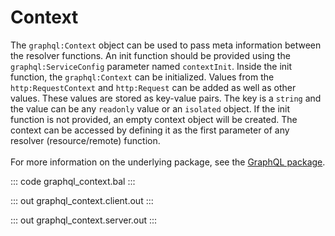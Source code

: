 # Context

The `graphql:Context` object can be used to pass meta information between the resolver functions. An init function
should be provided using the `graphql:ServiceConfig` parameter named `contextInit`. Inside the init function, the
`graphql:Context` can be initialized. Values from the `http:RequestContext` and `http:Request` can be added as well as
other values. These values are stored as key-value pairs. The key is a `string` and the value can be any `readonly`
value or an `isolated` object. If the init function is not provided, an empty context object will be created.
The context can be accessed by defining it as the first parameter of any resolver (resource/remote) function.
<br/><br/>
For more information on the underlying package, see the
[GraphQL package](https://docs.central.ballerina.io/ballerina/graphql/latest/).

::: code graphql_context.bal :::

::: out graphql_context.client.out :::

::: out graphql_context.server.out :::
